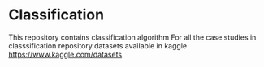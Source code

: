 # Classification
This repository contains classification algorithm
For all the case studies in classsification repository datasets available in kaggle
https://www.kaggle.com/datasets
